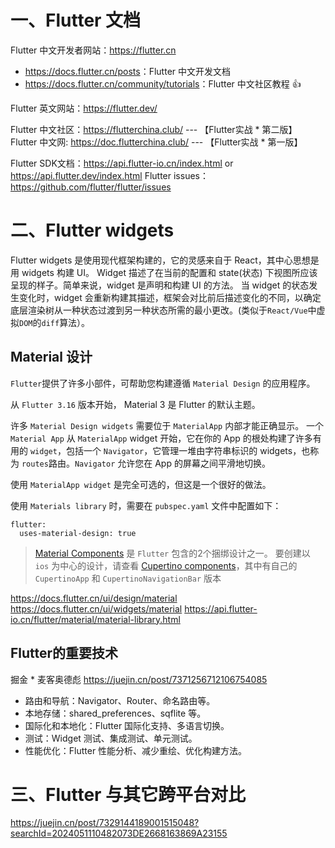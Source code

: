 # 一、Flutter 文档

Flutter 中文开发者网站：<https://flutter.cn>
  * <https://docs.flutter.cn/posts>：Flutter 中文开发文档
  * <https://docs.flutter.cn/community/tutorials>：Flutter 中文社区教程 👍

Flutter 英文网站：<https://flutter.dev/>

Flutter 中文社区：<https://flutterchina.club/> --- 【Flutter实战 * 第二版】
Flutter 中文网: <https://doc.flutterchina.club/> --- 【Flutter实战 * 第一版】

Flutter SDK文档：<https://api.flutter-io.cn/index.html> or <https://api.flutter.dev/index.html>
Flutter issues：<https://github.com/flutter/flutter/issues>


# 二、Flutter widgets

Flutter widgets 是使用现代框架构建的，它的灵感来自于 React，其中心思想是用 widgets 构建 UI。
Widget 描述了在当前的配置和 state(状态) 下视图所应该呈现的样子。简单来说，widget 是声明和构建 UI 的方法。 
当 widget 的状态发生变化时，widget 会重新构建其描述，框架会对比前后描述变化的不同，以确定底层渲染树从一种状态过渡到另一种状态所需的最小更改。(类似于`React/Vue`中虚拟`DOM`的`diff`算法）。

## Material 设计

`Flutter`提供了许多小部件，可帮助您构建遵循 `Material Design` 的应用程序。

从 `Flutter 3.16` 版本开始， Material 3 是 Flutter 的默认主题。

许多 `Material Design widgets` 需要位于 `MaterialApp` 内部才能正确显示。
一个 `Material App` 从 `MaterialApp` widget 开始，它在你的 App 的根处构建了许多有用的 `widget`，包括一个 `Navigator`，它管理一堆由字符串标识的 widgets，也称为 `routes`路由。`Navigator` 允许您在 App 的屏幕之间平滑地切换。

使用 `MaterialApp widget` 是完全可选的，但这是一个很好的做法。

使用 `Materials library` 时，需要在 `pubspec.yaml` 文件中配置如下：
```
flutter:
  uses-material-design: true
```

> [Material Components](https://docs.flutter.cn/ui/widgets/material) 是 `Flutter` 包含的2个捆绑设计之一。
> 要创建以 `ios` 为中心的设计，请查看 [Cupertino components](https://docs.flutter.cn/ui/widgets/cupertino)，其中有自己的 `CupertinoApp` 和 `CupertinoNavigationBar` 版本


<https://docs.flutter.cn/ui/design/material>
<https://docs.flutter.cn/ui/widgets/material>
<https://api.flutter-io.cn/flutter/material/material-library.html>


## Flutter的重要技术

掘金 * 麦客奥德彪 <https://juejin.cn/post/7371256712106754085>

* 路由和导航：Navigator、Router、命名路由等。
* 本地存储：shared_preferences、sqflite 等。
* 国际化和本地化：Flutter 国际化支持、多语言切换。
* 测试：Widget 测试、集成测试、单元测试。
* 性能优化：Flutter 性能分析、减少重绘、优化构建方法。


# 三、Flutter 与其它跨平台对比
https://juejin.cn/post/7329144189001515048?searchId=2024051110482073DE2668163869A23155